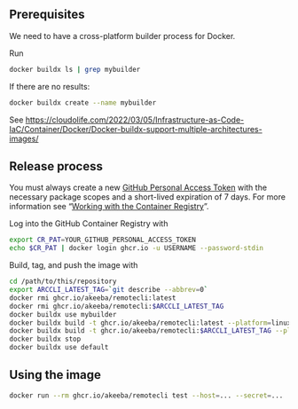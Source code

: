 ## Prerequisites

We need to have a cross-platform builder process for Docker.

Run
```bash
docker buildx ls | grep mybuilder
```

If there are no results:

```bash
docker buildx create --name mybuilder
```

See https://cloudolife.com/2022/03/05/Infrastructure-as-Code-IaC/Container/Docker/Docker-buildx-support-multiple-architectures-images/

## Release process

You must always create a new [GitHub Personal Access Token](https://github.com/settings/tokens/new?scopes=write:packages,read:packages,delete:packages) with the necessary package scopes and a short-lived expiration of 7 days. For more information see “[Working with the Container Registry](https://docs.github.com/en/packages/working-with-a-github-packages-registry/working-with-the-container-registry)”.

Log into the GitHub Container Registry with

```bash
export CR_PAT=YOUR_GITHUB_PERSONAL_ACCESS_TOKEN
echo $CR_PAT | docker login ghcr.io -u USERNAME --password-stdin
```

Build, tag, and push the image with

```bash
cd /path/to/this/repository
export ARCCLI_LATEST_TAG=`git describe --abbrev=0`
docker rmi ghcr.io/akeeba/remotecli:latest
docker rmi ghcr.io/akeeba/remotecli:$ARCCLI_LATEST_TAG
docker buildx use mybuilder
docker buildx build -t ghcr.io/akeeba/remotecli:latest --platform=linux/amd64,linux/arm64 --push .
docker buildx build -t ghcr.io/akeeba/remotecli:$ARCCLI_LATEST_TAG --platform=linux/amd64,linux/arm64 --push .
docker buildx stop
docker buildx use default
```

## Using the image

```bash
docker run --rm ghcr.io/akeeba/remotecli test --host=... --secret=...
```

